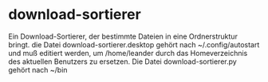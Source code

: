 # download-sortierer
Ein Download-Sortierer, der bestimmte Dateien in eine Ordnerstruktur bringt.
die Datei download-sortierer.desktop gehört nach ~/.config/autostart und muß editiert werden, um /home/leander durch das Homeverzeichnis des aktuellen Benutzers zu ersetzen.
Die Datei download-sortierer.py gehört nach ~/bin
